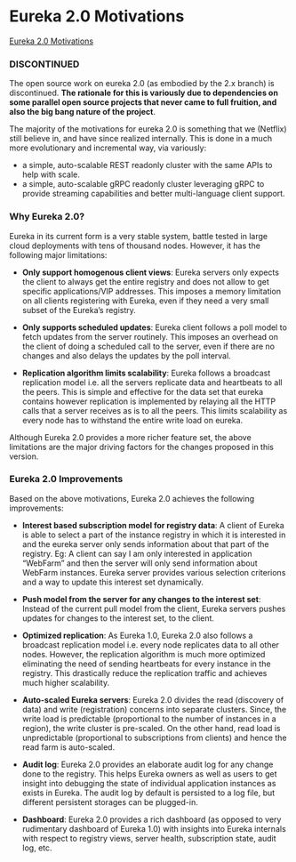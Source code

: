 # Eureka 2.0 Motivations

[Eureka 2.0 Motivations](https://github.com/Netflix/eureka/wiki/Eureka-2.0-Motivations)

### DISCONTINUED

The open source work on eureka 2.0 (as embodied by the 2.x branch) is discontinued. **The rationale for this is variously due to dependencies on some parallel open source projects that never came to full fruition, and also the big bang nature of the project**.

The majority of the motivations for eureka 2.0 is something that we (Netflix) still believe in, and have since realized internally. This is done in a much more evolutionary and incremental way, via variously:

- a simple, auto-scalable REST readonly cluster with the same APIs to help with scale.
- a simple, auto-scalable gRPC readonly cluster leveraging gRPC to provide streaming capabilities and better multi-language client support.

### Why Eureka 2.0?

Eureka in its current form is a very stable system, battle tested in large cloud deployments with tens of thousand nodes. However, it has the following major limitations:

- **Only support homogenous client views**: Eureka servers only expects the client to always get the entire registry and does not allow to get specific applications/VIP addresses. This imposes a memory limitation on all clients registering with Eureka, even if they need a very small subset of the Eureka’s registry.

- **Only supports scheduled updates**: Eureka client follows a poll model to fetch updates from the server routinely. This imposes an overhead on the client of doing a scheduled call to the server, even if there are no changes and also delays the updates by the poll interval.

- **Replication algorithm limits scalability**: Eureka follows a broadcast replication model i.e. all the servers replicate data and heartbeats to all the peers. This is simple and effective for the data set that eureka contains however replication is implemented by relaying all the HTTP calls that a server receives as is to all the peers. This limits scalability as every node has to withstand the entire write load on eureka.

Although Eureka 2.0 provides a more richer feature set, the above limitations are the major driving factors for the changes proposed in this version.

### Eureka 2.0 Improvements

Based on the above motivations, Eureka 2.0 achieves the following improvements:

- **Interest based subscription model for registry data**: A client of Eureka is able to select a part of the instance registry in which it is interested in and the eureka server only sends information about that part of the registry. Eg: A client can say I am only interested in application “WebFarm” and then the server will only send information about WebFarm instances. Eureka server provides various selection criterions and a way to update this interest set dynamically.

- **Push model from the server for any changes to the interest set**: Instead of the current pull model from the client, Eureka servers pushes updates for changes to the interest set, to the client.

- **Optimized replication**: As Eureka 1.0, Eureka 2.0 also follows a broadcast replication model i.e. every node replicates data to all other nodes. However, the replication algorithm is much more optimized eliminating the need of sending heartbeats for every instance in the registry. This drastically reduce the replication traffic and achieves much higher scalability.

- **Auto-scaled Eureka servers**: Eureka 2.0 divides the read (discovery of data) and write (registration) concerns into separate clusters. Since, the write load is predictable (proportional to the number of instances in a region), the write cluster is pre-scaled. On the other hand, read load is unpredictable (proportional to subscriptions from clients) and hence the read farm is auto-scaled.

- **Audit log**: Eureka 2.0 provides an elaborate audit log for any change done to the registry. This helps Eureka owners as well as users to get insight into debugging the state of individual application instances as exists in Eureka. The audit log by default is persisted to a log file, but different persistent storages can be plugged-in.

- **Dashboard**: Eureka 2.0 provides a rich dashboard (as opposed to very rudimentary dashboard of Eureka 1.0) with insights into Eureka internals with respect to registry views, server health, subscription state, audit log, etc.
